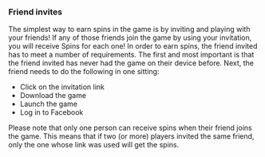 ### Friend invites
The simplest way to earn spins in the game is by inviting and playing with your friends! If any of those friends join the game by using your invitation, you will receive Spins for each one!
In order to earn spins, the friend invited has to meet a number of requirements. The first and most important is that the friend invited has never had the game on their device before. Next, the friend needs to do the following in one sitting:
- Click on the invitation link
- Download the game
- Launch the game
- Log in to Facebook

Please note that only one person can receive spins when their friend joins the game. This means that if two (or more) players invited the same friend, only the one whose link was used will get the spins.
 
